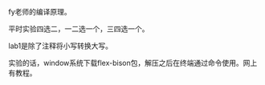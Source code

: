 fy老师的编译原理。

平时实验四选二，一二选一个，三四选一个。

lab1是除了注释将小写转换大写。

实验的话，window系统下载flex-bison包，解压之后在终端通过命令使用。网上有教程。